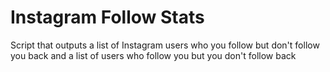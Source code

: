 # Instagram Follow Stats

Script that outputs a list of Instagram users who you follow but don't follow you back and a list of users who follow you but you don't follow back
